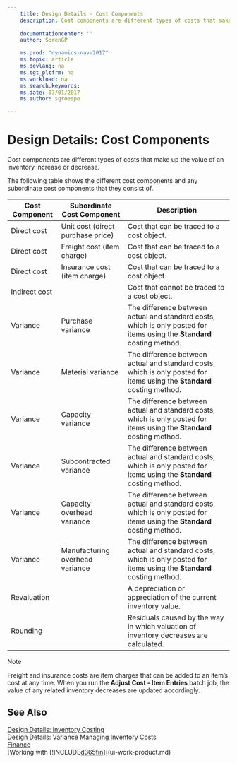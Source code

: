 ```yaml
---
    title: Design Details - Cost Components 
    description: Cost components are different types of costs that make up the value of an inventory increase or decrease.
    
    documentationcenter: ''
    author: SorenGP

    ms.prod: "dynamics-nav-2017"
    ms.topic: article
    ms.devlang: na
    ms.tgt_pltfrm: na
    ms.workload: na
    ms.search.keywords:
    ms.date: 07/01/2017
    ms.author: sgroespe

---
```

# Design Details: Cost Components
Cost components are different types of costs that make up the value of an inventory increase or decrease.  

 The following table shows the different cost components and any subordinate cost components that they consist of.  

|Cost Component|Subordinate Cost Component|Description|  
|--------------------|--------------------------------|---------------------------------------|  
|Direct cost|Unit cost (direct purchase price)|Cost that can be traced to a cost object.|  
|Direct cost|Freight cost (item charge)|Cost that can be traced to a cost object.|  
|Direct cost|Insurance cost (item charge)|Cost that can be traced to a cost object.|  
|Indirect cost||Cost that cannot be traced to a cost object.|  
|Variance|Purchase variance|The difference between actual and standard costs, which is only posted for items using the **Standard** costing method.|  
|Variance|Material variance|The difference between actual and standard costs, which is only posted for items using the **Standard** costing method.|  
|Variance|Capacity variance|The difference between actual and standard costs, which is only posted for items using the **Standard** costing method.|  
|Variance|Subcontracted variance|The difference between actual and standard costs, which is only posted for items using the **Standard** costing method.|  
|Variance|Capacity overhead variance|The difference between actual and standard costs, which is only posted for items using the **Standard** costing method.|  
|Variance|Manufacturing overhead variance|The difference between actual and standard costs, which is only posted for items using the **Standard** costing method.|  
|Revaluation||A depreciation or appreciation of the current inventory value.|  
|Rounding||Residuals caused by the way in which valuation of inventory decreases are calculated.|  

> [!NOTE]  
>  Freight and insurance costs are item charges that can be added to an item’s cost at any time. When you run the **Adjust Cost - Item Entries** batch job, the value of any related inventory decreases are updated accordingly.  

## See Also  
 [Design Details: Inventory Costing](design-details-inventory-costing.md)   
 [Design Details: Variance](design-details-variance.md)
 [Managing Inventory Costs](finance-manage-inventory-costs.md)  
 [Finance](finance.md)  
 [Working with [!INCLUDE[d365fin](includes/d365fin_md.md)]](ui-work-product.md)  
